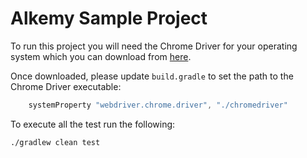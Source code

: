 # Alkemy Sample Project

To run this project you will need the Chrome Driver for your operating system which you can download from [here](https://chromedriver.chromium.org/downloads).

Once downloaded, please update `build.gradle` to set the path to the Chrome Driver executable:
```groovy
    systemProperty "webdriver.chrome.driver", "./chromedriver"
```

To execute all the test run the following:
```shell
./gradlew clean test
```
